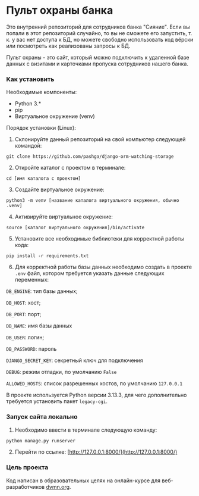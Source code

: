 # Пульт охраны банка

Это внутренний репозиторий для сотрудников банка "Сияние". Если вы попали в этот репозиторий случайно, 
то вы не сможете его запустить, т. к. у вас нет доступа к БД, но можете свободно использовать код вёрски
или посмотреть как реализованы запросы к БД.

Пульт охраны - это сайт, который можно подключить к удаленной базе данных с визитами и карточками пропуска 
сотрудников нашего банка.

### Как установить

Необходимые компоненты:
* Python 3.*
* pip
* Виртуальное окружение (venv)

Порядок установки (Linux):

1. Склонируйте данный репозиторий на свой компьютер следующей командой:

```
git clone https://github.com/pashga/django-orm-watching-storage
```

2. Откройте каталог с проектом в терминале:

```
cd [имя каталога с проектом]
```

3. Создайте виртуальное окружение:

```
python3 -m venv [название каталога виртуального окружения, обычно .venv]
```

4. Активируйте виртуальное окружение:

```
source [каталог виртуального окружения]/bin/activate
```

5. Установите все необходимые библиотеки для корректной работы кода:

```
pip install -r requirements.txt
```

6. Для корректной работы базы данных необходимо создать в проекте ```.env``` файл, котором требуется указать данные следующих
переменных:

```DB_ENGINE```: тип базы данных;

```DB_HOST```: хост;

```DB_PORT```: порт;

```DB_NAME```: имя базы данных

```DB_USER```: логин;

```DB_PASSWORD```: пароль

```DJANGO_SECRET_KEY```: секретный ключ для подключения

```DEBUG```: режим отладки, по умолчанию ```False```

```ALLOWED_HOSTS```: список разрешенных хостов, по умолчанию ```127.0.0.1```

В проекте используется Python версии 3.13.3, для чего дополнительно требуется установить пакет ```legacy-cgi```.

### Запуск сайта локально

1. Необходимо ввести в терминале следующую команду:
```python
python manage.py runserver

```
2. Перейти по ссылке: [http://127.0.0.1:8000/](http://127.0.0.1:8000/)

### Цель проекта

Код написан в образовательных целях на онлайн-курсе для веб-разработчиков [dvmn.org](https://dvmn.org/).